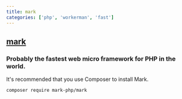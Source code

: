 ```yaml
---
title: mark
categories: ['php', 'workerman', 'fast']
---
```

## [mark](https://github.com/passwalls/mark)

### Probably the fastest web micro framework for PHP in the world.

It's recommended that you use Composer to install Mark.

`composer require mark-php/mark`
